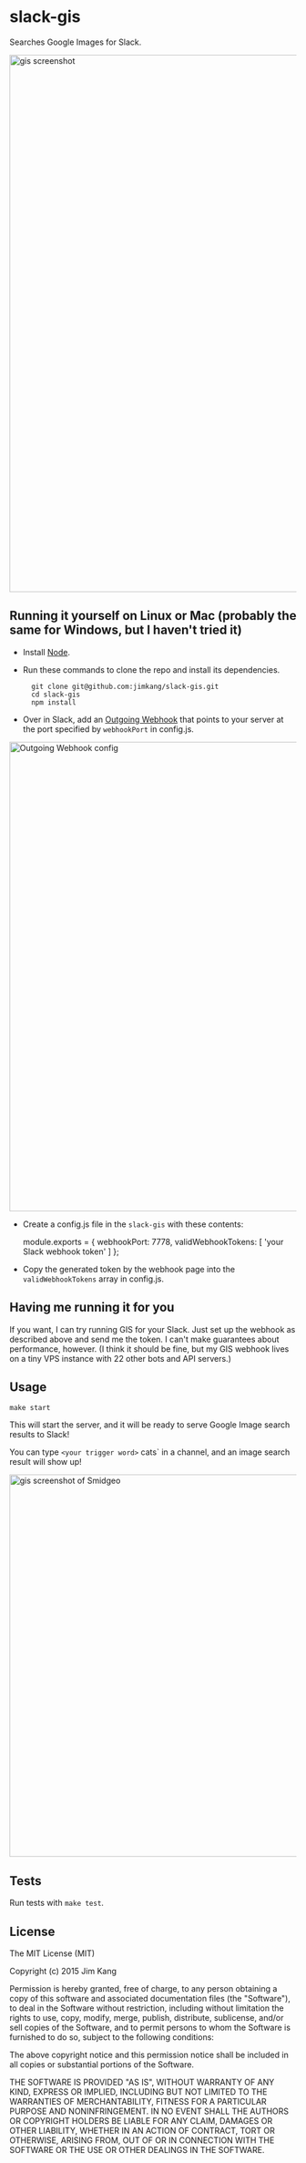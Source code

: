 slack-gis
==================

Searches Google Images for Slack.

<img width="943" alt="gis screenshot" src="https://cloud.githubusercontent.com/assets/324298/10197703/e0cb185e-6766-11e5-9467-1b8c188a7eb4.png">

Running it yourself on Linux or Mac (probably the same for Windows, but I haven't tried it)
-------------------------------------------------------------------------------------------

- Install [Node](https://nodejs.org).
- Run these commands to clone the repo and install its dependencies.

        git clone git@github.com:jimkang/slack-gis.git
        cd slack-gis
        npm install

- Over in Slack, add an [Outgoing Webhook](https://api.slack.com/outgoing-webhooks) that points to your server at the port specified by `webhookPort` in config.js. 

<img width="824" alt="Outgoing Webhook config" src="https://cloud.githubusercontent.com/assets/324298/10197978/f8f7679c-6767-11e5-92ac-a8908859eff3.png">

- Create a config.js file in the `slack-gis` with these contents:

    module.exports = {
      webhookPort: 7778,
      validWebhookTokens: [
        'your Slack webhook token'
      ]
    };

- Copy the generated token by the webhook page into the `validWebhookTokens` array in config.js.

Having me running it for you
----------------------------

If you want, I can try running GIS for your Slack. Just set up the webhook as described above and send me the token. I can't make guarantees about performance, however. (I think it should be fine, but my GIS webhook lives on a tiny VPS instance with 22 other bots and API servers.)

Usage
-----

    make start

This will start the server, and it will be ready to serve Google Image search results to Slack!

You can type `<your trigger word>` cats` in a channel, and an image search result will show up!

<img width="671" alt="gis screenshot of Smidgeo" src="https://cloud.githubusercontent.com/assets/324298/10197619/8bebe1b0-6766-11e5-98ef-fb08f3c3c63e.png">

Tests
-----

Run tests with `make test`.

License
-------

The MIT License (MIT)

Copyright (c) 2015 Jim Kang

Permission is hereby granted, free of charge, to any person obtaining a copy
of this software and associated documentation files (the "Software"), to deal
in the Software without restriction, including without limitation the rights
to use, copy, modify, merge, publish, distribute, sublicense, and/or sell
copies of the Software, and to permit persons to whom the Software is
furnished to do so, subject to the following conditions:

The above copyright notice and this permission notice shall be included in
all copies or substantial portions of the Software.

THE SOFTWARE IS PROVIDED "AS IS", WITHOUT WARRANTY OF ANY KIND, EXPRESS OR
IMPLIED, INCLUDING BUT NOT LIMITED TO THE WARRANTIES OF MERCHANTABILITY,
FITNESS FOR A PARTICULAR PURPOSE AND NONINFRINGEMENT. IN NO EVENT SHALL THE
AUTHORS OR COPYRIGHT HOLDERS BE LIABLE FOR ANY CLAIM, DAMAGES OR OTHER
LIABILITY, WHETHER IN AN ACTION OF CONTRACT, TORT OR OTHERWISE, ARISING FROM,
OUT OF OR IN CONNECTION WITH THE SOFTWARE OR THE USE OR OTHER DEALINGS IN
THE SOFTWARE.

